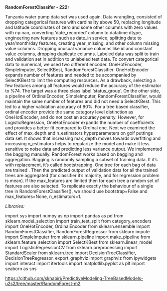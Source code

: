 **RandomForestClassifer - 222:** 

Tanzania water pump data set was used again. Data wrangling, consisted of dropping categorical features with cardinality above 50, replacing longitude and latitude coordinates of zero and some other columns with zero values with np.nan, converting ‘date_recorded’ column to datatime dtype, engineering new features such as date_in service, splitting date to year/month/day features, creating year_missing, and other column missing value columns. Dropping unusual variance columns like id and constant value columns, dropping duplicate columns. Labeled data was split to train and validation set in addition to unlabeled test data. To convert categorical data to numerical, we used two different encoder. OneHotEncoder, SimpleImputer, SelectKBest, RandomForestClassifier. OneHotEncoder expands number of features and needed to be accompanied by SelectKBest to limit the computing resources. As a drawback, selecting a few features among all features would reduce the accuracy of the estimator to %74. The target was a three class label ‘status_group’. On  the other side, a pipeline of OrdinalEncoder, SimpleImputer, RandomForestClassifier, would maintain the same number of features and did not need a SelectKBest. This led to a higher validation accuracy of 80%. For a tree based classifier, ordinal encoder provide the same category level distinction as OneHotEncoder, and do not cost an accuracy penalty. However, for LogisticRegression, OneHotEncoder expands the number of coefficients and provides a better fit compared to Ordinal one. Next we examined the effect of max_depth and n_estimators hyperparameters on golf puttings data set. It shows that increasing max_depth moves towards overfitting and increasing n_estimators helps to regularize the model and make it less sensitive to noise data and predicting less variance output. We implemented the bagging manually. RandomForest works based on bagging and aggregation. Bagging is randomly sampling a subset of training data. If it’s with replacement, it’s called bootstrapping. One tree for each bag of data are trained . Then the predicted output of validation data for all the trained trees are aggregated (for classifier it’s majority, and for regression problem is mean). If the max_features are limited then for each tree a random set of features are also selected. To replicate exactly the behaviour of a single tree in RandomForestClassifier(), we should use  bootstrap=False and max_features=None, n_estimators=1. 

*Libraries:*

import sys
import numpy as np
import pandas as pd
from sklearn.model_selection import train_test_split
from category_encoders import OneHotEncoder, OrdinalEncoder
from sklearn.ensemble import RandomForestClassifier, RandomForestRegressor
from sklearn.impute import SimpleImputer
from sklearn.pipeline import make_pipeline
from sklearn.feature_selection import SelectKBest
from sklearn.linear_model import LogisticRegressionCV
from sklearn.preprocessing import StandardScaler
from sklearn.tree import DecisionTreeClassifier, DecisionTreeRegressor, export_graphviz
import graphviz
from ipywidgets import interact
import itertools
import matplotlib.pyplot as plt
import seaborn as sns

https://github.com/skhabiri/PredictiveModeling-TreeBasedModels-u2s2/tree/master/RandomForest-m2

